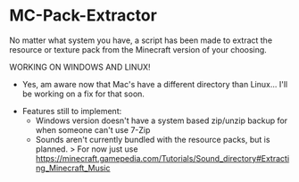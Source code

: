 # MC-Pack-Extractor
No matter what system you have, a script has been made to extract the resource or texture pack from the Minecraft version of your choosing.

WORKING ON WINDOWS AND LINUX!
- Yes, am aware now that Mac's have a different directory than Linux... I'll be working on a fix for that soon.

* Features still to implement:
  - Windows version doesn't have a system based zip/unzip backup for when someone can't use 7-Zip
  - Sounds aren't currently bundled with the resource packs, but is planned. > For now just use https://minecraft.gamepedia.com/Tutorials/Sound_directory#Extracting_Minecraft_Music
